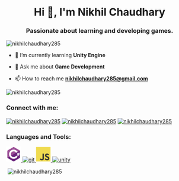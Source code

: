 <h1 align="center">Hi 👋, I'm Nikhil Chaudhary</h1>
<h3 align="center">Passionate about learning and developing games.</h3>

<p align="left"> <img src="https://komarev.com/ghpvc/?username=nikhilchaudhary285&label=Profile%20views&color=0e75b6&style=flat" alt="nikhilchaudhary285" /> </p>

- 🌱 I’m currently learning **Unity Engine**

- 💬 Ask me about **Game Development**

- 📫 How to reach me **nikhilchaudhary285@gmail.com**
<p align="left"> <img src="https://komarev.com/ghpvc/?username=nikhilchaudhary285&label=Profile%20views&color=0e75b6&style=flat" alt="nikhilchaudhary285" /> </p>
<h3 align="left">Connect with me:</h3>
<p align="left">
<a href="https://linkedin.com/in/nikhilchaudhary285" target="blank"><img align="center" src="https://raw.githubusercontent.com/rahuldkjain/github-profile-readme-generator/master/src/images/icons/Social/linked-in-alt.svg" alt="nikhilchaudhary285" height="30" width="40" /></a>
<a href="https://fb.com/nikhilchaudhary285" target="blank"><img align="center" src="https://raw.githubusercontent.com/rahuldkjain/github-profile-readme-generator/master/src/images/icons/Social/facebook.svg" alt="nikhilchaudhary285" height="30" width="40" /></a>
<a href="https://instagram.com/nikhilchaudhary285" target="blank"><img align="center" src="https://raw.githubusercontent.com/rahuldkjain/github-profile-readme-generator/master/src/images/icons/Social/instagram.svg" alt="nikhilchaudhary285" height="30" width="40" /></a>
</p>

<h3 align="left">Languages and Tools:</h3>
<p align="left"> <a href="https://www.w3schools.com/cs/" target="_blank" rel="noreferrer"> <img src="https://raw.githubusercontent.com/devicons/devicon/master/icons/csharp/csharp-original.svg" alt="csharp" width="40" height="40"/> </a> <a href="https://git-scm.com/" target="_blank" rel="noreferrer"> <img src="https://www.vectorlogo.zone/logos/git-scm/git-scm-icon.svg" alt="git" width="40" height="40"/> </a> <a href="https://developer.mozilla.org/en-US/docs/Web/JavaScript" target="_blank" rel="noreferrer"> <img src="https://raw.githubusercontent.com/devicons/devicon/master/icons/javascript/javascript-original.svg" alt="javascript" width="40" height="40"/> </a> <a href="https://unity.com/" target="_blank" rel="noreferrer"> <img src="https://www.vectorlogo.zone/logos/unity3d/unity3d-icon.svg" alt="unity" width="40" height="40"/> </a> </p>

<p>&nbsp;<img align="center" src="https://github-readme-stats.vercel.app/api?username=nikhilchaudhary285&show_icons=true&locale=en" alt="nikhilchaudhary285" /></p>
